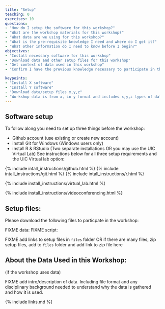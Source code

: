 ```yaml
---
title: "Setup"
teaching: 0
exercises: 10
questions:
- "How do I setup the software for this workshop?"
- "What are the workshop materials for this workshop?"
- "What data are we using for this workshop?"
- "What is the pre-requisite knowledge I need and where do I get it?"
- "What other information do I need to know before I begin?"
objectives:
- "Install necessary software for this workshop"
- "Download data and other setup files for this workshop"
- "Get context of data used in this workshop"
- "Confirm I have the previous knowledge necessary to participate in this workshop"

keypoints:
- "Install X software"
- "Install Y software"
- "Download data/setup files x,y,z"
- "Workshop data is from x, in y format and includes x,y,z types of data"
---
```


## Software setup

To follow along you need to set up three things before the workshop: 

- Github account (use existing or create new account)
- install Git for Windows (Windows users only)
- install R & RStudio (Two separate installations OR you may use the UIC Virtual Lab)
See instructions below for all three setup requirements and the UIC Virtual lab option:

{% include intall_instructions/github.html %}
{% include intall_instructions/git.html %}
{% include intall_instructions/r.html %}

{% include install_instructions/virtual_lab.html %}

{% include install_instructions/videoconferencing.html %}

## Setup files:

Please download the following files to particpate in the workshop:

FIXME data: 
FIXME script: 

FIXME add links to setup files in `files` folder OR if there are many files, zip setup files, add to `files` folder
and add link to zip file here

## About the Data Used in this Workshop:

(if the workshop uses data)

FIXME add intro/description of data. Including file format and any disciplinary background needed to understand
why the data is gathered and how it is used.

{% include links.md %}

